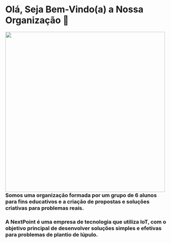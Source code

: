 # Olá, Seja Bem-Vindo(a) a Nossa Organização 👋

<img src="https://github.com/nextpointbr/.github/blob/main/profile/NEXTPOINT.png" width="500px" align="left">

### Somos uma organização formada por um grupo de 6 alunos para fins educativos e a criação de propostas e soluções criativas para problemas reais.
### A NextPoint é uma empresa de tecnologia que utiliza IoT, com o objetivo principal de desenvolver soluções simples e efetivas para problemas de plantio de lúpulo.
